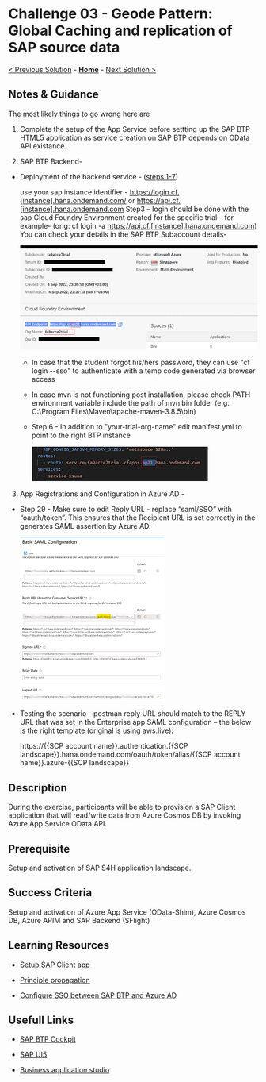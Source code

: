 # Challenge 03 - Geode Pattern: Global Caching and replication of SAP source data

[< Previous Solution](./Solution-02.md) - **[Home](./README.md)** - [Next Solution >](./Solution-04.md)

## Notes & Guidance

The most likely things to go wrong here are

1. Complete the setup of the App Service before settting up the SAP BTP HTML5 application as service creation on SAP BTP depends on OData API existance.

2. SAP BTP Backend-
  * Deployment of the backend service - ([steps 1-7](https://blogs.sap.com/2020/07/17/principal-propagation-in-a-multi-cloud-solution-between-microsoft-azure-and-sap-cloud-platform-scp/))

    use your sap instance identifier - https://login.cf.[instance].hana.ondemand.com/ or https://api.cf.[instance].hana.ondemand.com
        Step3 – login should be done with the sap Cloud Foundry Environment created for the specific trial – for example- (orig: cf login -a https://api.cf.[instance].hana.ondemand.com)
        You can check your details in the SAP BTP Subaccount details-

    ![SAP BTP Profile](../images/sap-btp-profile.png)

      * In case that the student forgot his/hers password, they can use "cf login --sso" to authenticate with a temp code generated via browser access

      * In case mvn is not functioning post installation, please check PATH environment variable include the path of mvn bin folder (e.g. C:\Program Files\Maven\apache-maven-3.8.5\bin)

    * Step 6 - In addition to "your-trial-org-name" edit manifest.yml to point to the right BTP instance

      ![manifest yml](../images/sap-btp-manifest-yml.png)

3. App Registrations and Configuration in Azure AD - 
  * Step 29 - Make sure to edit Reply URL - replace “saml/SSO” with “oauth/token”.
    This ensures that the Recipient URL is set correctly in the generates SAML assertion by Azure AD.
    
    ![SAP BTP Profile](../images/replyURL.png)

  * Testing the scenario - postman reply URL should match to the REPLY URL that was set in the Enterprise app SAML configuration – the below is the right template (original is using aws.live): 

    https://{{SCP account name}}.authentication.{{SCP landscape}}.hana.ondemand.com/oauth/token/alias/{{SCP account name}}.azure-{{SCP landscape}}

## Description

During the exercise, participants will be able to provision a SAP Client application that will read/write data from Azure Cosmos DB by invoking Azure App Service OData API.
## Prerequisite

Setup and activation of SAP S4H application landscape.

## Success Criteria

Setup and activation of Azure App Service (OData-Shim), Azure Cosmos DB, Azure APIM and SAP Backend (SFlight)
 
## Learning Resources

- [Setup SAP Client app](https://github.com/MartinPankraz/SAPUI5-CosmosDB-umbrella)

- [Principle propagation](https://blogs.sap.com/2020/07/17/principal-propagation-in-a-multi-cloud-solution-between-microsoft-azure-and-sap-cloud-platform-scp/)

- [Configure SSO between SAP BTP and Azure AD](https://www.youtube.com/playlist?list=PLvqyDwoCkBXZ85LoFrNWv9Mj88TiDAc4g)
## Usefull Links
- [SAP BTP Cockpit](https://cockpit.hanatrial.ondemand.com/trial/)

- [SAP UI5](https://ui5.sap.com/)

- [Business application studio](https://<your-sap-trial-env>.authentication.<trial-instance>.hana.ondemand.com)
